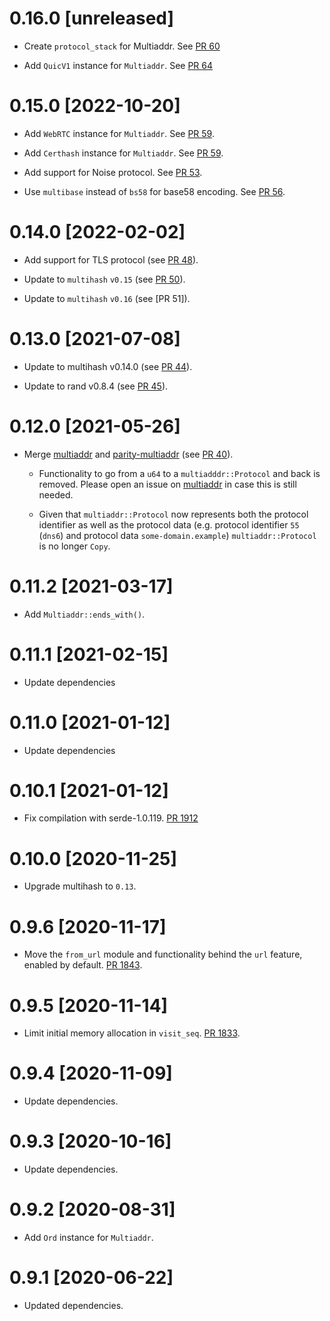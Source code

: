 # 0.16.0 [unreleased]

- Create `protocol_stack` for Multiaddr. See [PR 60]

- Add `QuicV1` instance for `Multiaddr`. See [PR 64]

[PR 60]: https://github.com/multiformats/rust-multiaddr/pull/60
[PR 64]: https://github.com/multiformats/rust-multiaddr/pull/64

# 0.15.0 [2022-10-20]

- Add `WebRTC` instance for `Multiaddr`. See [PR 59].
- Add `Certhash` instance for `Multiaddr`. See [PR 59].

- Add support for Noise protocol. See [PR 53].

- Use `multibase` instead of `bs58` for base58 encoding. See [PR 56].

[PR 53]: https://github.com/multiformats/rust-multiaddr/pull/53
[PR 56]: https://github.com/multiformats/rust-multiaddr/pull/56
[PR 59]: https://github.com/multiformats/rust-multiaddr/pull/59

# 0.14.0 [2022-02-02]

- Add support for TLS protocol (see [PR 48]).

- Update to `multihash` `v0.15` (see [PR 50]).

- Update to `multihash` `v0.16` (see [PR 51]).

[PR 48]: https://github.com/multiformats/rust-multiaddr/pull/48
[PR 50]: https://github.com/multiformats/rust-multiaddr/pull/50
[PR 50]: https://github.com/multiformats/rust-multiaddr/pull/51

# 0.13.0 [2021-07-08]

- Update to multihash v0.14.0 (see [PR 44]).

- Update to rand v0.8.4 (see [PR 45]).

[PR 44]: https://github.com/multiformats/rust-multiaddr/pull/44
[PR 45]: https://github.com/multiformats/rust-multiaddr/pull/45

# 0.12.0 [2021-05-26]

- Merge  [multiaddr] and [parity-multiaddr] (see [PR 40]).

    - Functionality to go from a `u64` to a `multiadddr::Protocol` and back is
      removed. Please open an issue on [multiaddr] in case this is still needed.

    - Given that `multiaddr::Protocol` now represents both the protocol
      identifier as well as the protocol data (e.g. protocol identifier `55`
      (`dns6`) and protocol data `some-domain.example`) `multiaddr::Protocol` is
      no longer `Copy`.

[multiaddr]: https://github.com/multiformats/rust-multiaddr
[parity-multiaddr]: https://github.com/libp2p/rust-libp2p/blob/master/misc/multiaddr/
[PR 40]: https://github.com/multiformats/rust-multiaddr/pull/40

# 0.11.2 [2021-03-17]

- Add `Multiaddr::ends_with()`.

# 0.11.1 [2021-02-15]

- Update dependencies

# 0.11.0 [2021-01-12]

- Update dependencies

# 0.10.1 [2021-01-12]

- Fix compilation with serde-1.0.119.
  [PR 1912](https://github.com/libp2p/rust-libp2p/pull/1912)

# 0.10.0 [2020-11-25]

- Upgrade multihash to `0.13`.

# 0.9.6 [2020-11-17]

- Move the `from_url` module and functionality behind the `url` feature,
  enabled by default.
  [PR 1843](https://github.com/libp2p/rust-libp2p/pull/1843).

# 0.9.5 [2020-11-14]

- Limit initial memory allocation in `visit_seq`.
  [PR 1833](https://github.com/libp2p/rust-libp2p/pull/1833).

# 0.9.4 [2020-11-09]

- Update dependencies.

# 0.9.3 [2020-10-16]

- Update dependencies.

# 0.9.2 [2020-08-31]

- Add `Ord` instance for `Multiaddr`.

# 0.9.1 [2020-06-22]

- Updated dependencies.
